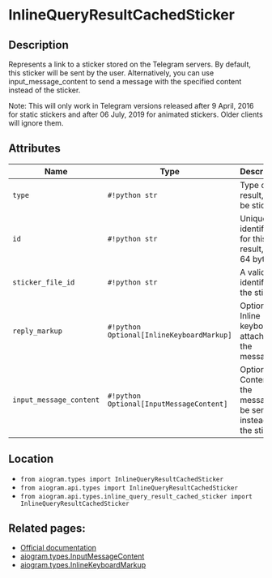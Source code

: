 # InlineQueryResultCachedSticker

## Description

Represents a link to a sticker stored on the Telegram servers. By default, this sticker will be sent by the user. Alternatively, you can use input_message_content to send a message with the specified content instead of the sticker.

Note: This will only work in Telegram versions released after 9 April, 2016 for static stickers and after 06 July, 2019 for animated stickers. Older clients will ignore them.


## Attributes

| Name | Type | Description |
| - | - | - |
| `type` | `#!python str` | Type of the result, must be sticker |
| `id` | `#!python str` | Unique identifier for this result, 1-64 bytes |
| `sticker_file_id` | `#!python str` | A valid file identifier of the sticker |
| `reply_markup` | `#!python Optional[InlineKeyboardMarkup]` | Optional. Inline keyboard attached to the message |
| `input_message_content` | `#!python Optional[InputMessageContent]` | Optional. Content of the message to be sent instead of the sticker |



## Location

- `from aiogram.types import InlineQueryResultCachedSticker`
- `from aiogram.api.types import InlineQueryResultCachedSticker`
- `from aiogram.api.types.inline_query_result_cached_sticker import InlineQueryResultCachedSticker`

## Related pages:

- [Official documentation](https://core.telegram.org/bots/api#inlinequeryresultcachedsticker)
- [aiogram.types.InputMessageContent](../types/input_message_content.md)
- [aiogram.types.InlineKeyboardMarkup](../types/inline_keyboard_markup.md)
